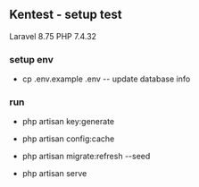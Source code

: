 

## Kentest - setup test

Laravel 8.75
PHP 7.4.32

### setup env
- cp .env.example .env
-- update database info
### run 
- php artisan key:generate
- php artisan config:cache
- php artisan migrate:refresh --seed

- php artisan serve